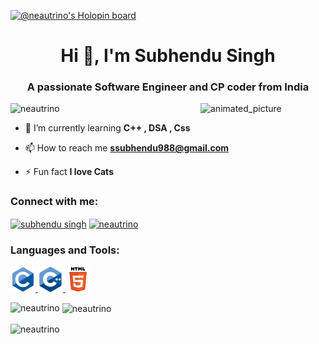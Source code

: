 [![@neautrino's Holopin board](https://holopin.me/neautrino)](https://holopin.io/@neautrino)

<h1 align="center">Hi 👋, I'm Subhendu Singh</h1>
<h3 align="center">A passionate Software Engineer and CP coder from India</h3>

<img align="right" alt="animated_picture" width="200" src="https://miro.medium.com/max/1272/1*ZSVmWGcc1weENb0ShawWxw.gif">

<p align="left"> <img src="https://komarev.com/ghpvc/?username=neautrino&label=Profile%20views&color=0e75b6&style=flat" alt="neautrino" /> </p>

- 🌱 I’m currently learning **C++ , DSA , Css**

- 📫 How to reach me **ssubhendu988@gmail.com**


- ⚡ Fun fact **I love Cats**


<h3 align="left">Connect with me:</h3>
<p align="left">
<a href="https://linkedin.com/in/subhendu singh" target="blank"><img align="center" src="https://raw.githubusercontent.com/rahuldkjain/github-profile-readme-generator/master/src/images/icons/Social/linked-in-alt.svg" alt="subhendu singh" height="30" width="40" /></a>
<a href="https://www.codechef.com/users/neautrino" target="blank"><img align="center" src="https://cdn.jsdelivr.net/npm/simple-icons@3.1.0/icons/codechef.svg" alt="neautrino" height="30" width="40" /></a>
</p>

<h3 align="left">Languages and Tools:</h3>
<p align="left"> <a href="https://www.cprogramming.com/" target="_blank" rel="noreferrer"> <img src="https://raw.githubusercontent.com/devicons/devicon/master/icons/c/c-original.svg" alt="c" width="40" height="40"/> </a> <a href="https://www.w3schools.com/cpp/" target="_blank" rel="noreferrer"> <img src="https://raw.githubusercontent.com/devicons/devicon/master/icons/cplusplus/cplusplus-original.svg" alt="cplusplus" width="40" height="40"/> </a> <a href="https://www.w3.org/html/" target="_blank" rel="noreferrer"> <img src="https://raw.githubusercontent.com/devicons/devicon/master/icons/html5/html5-original-wordmark.svg" alt="html5" width="40" height="40"/> </a> </p>

<p><img align="left" src="https://github-readme-stats.vercel.app/api/top-langs?username=neautrino&show_icons=true&locale=en&layout=compact" alt="neautrino" /></p>

<p>&nbsp;<img align="center" src="https://github-readme-stats.vercel.app/api?username=neautrino&show_icons=true&locale=en" alt="neautrino" /></p>

<p><img align="center" src="https://github-readme-streak-stats.herokuapp.com/?user=neautrino&" alt="neautrino" /></p>
